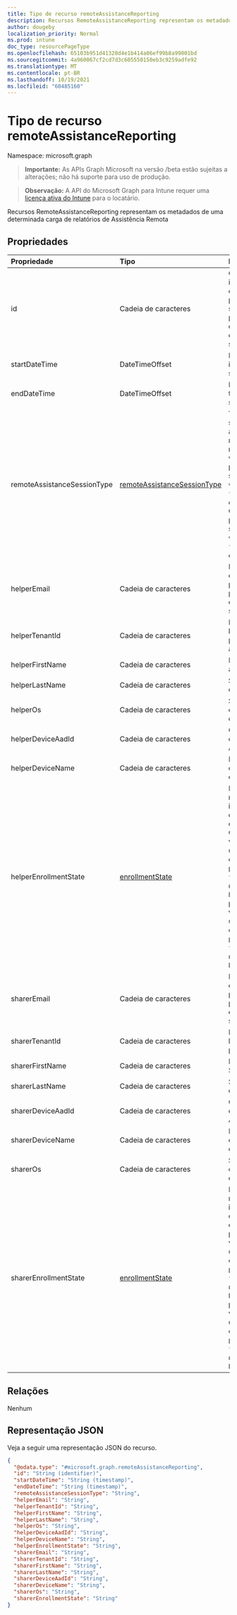 ```yaml
---
title: Tipo de recurso remoteAssistanceReporting
description: Recursos RemoteAssistanceReporting representam os metadados de uma determinada carga de relatórios de Assistência Remota
author: dougeby
localization_priority: Normal
ms.prod: intune
doc_type: resourcePageType
ms.openlocfilehash: 65103b951d41328d4e1b414a06ef99b8a99001bd
ms.sourcegitcommit: 4a960067cf2cd7d3c605550150eb3c9259adfe92
ms.translationtype: MT
ms.contentlocale: pt-BR
ms.lasthandoff: 10/19/2021
ms.locfileid: "60485160"
---
```

# <a name="remoteassistancereporting-resource-type"></a>Tipo de recurso remoteAssistanceReporting

Namespace: microsoft.graph

> **Importante:** As APIs Graph Microsoft na versão /beta estão sujeitas a alterações; não há suporte para uso de produção.

> **Observação:** A API do Microsoft Graph para Intune requer uma [licença ativa do Intune](https://go.microsoft.com/fwlink/?linkid=839381) para o locatário.

Recursos RemoteAssistanceReporting representam os metadados de uma determinada carga de relatórios de Assistência Remota

## <a name="properties"></a>Propriedades
|Propriedade|Tipo|Descrição|
|:---|:---|:---|
|id|Cadeia de caracteres|O identificador exclusivo para uma sessão e para a carga de relatórios de cada sessão|
|startDateTime|DateTimeOffset|Hora de início da sessão|
|endDateTime|DateTimeOffset|Hora de término da sessão|
|remoteAssistanceSessionType|[remoteAssistanceSessionType](../resources/intune-remoteassistance-remoteassistancesessiontype.md)|Tipo da sessão de assistência remota realizada. Os valores possíveis são: `viewOnly`, `fullControl`, `elevation`. Os valores possíveis são: `viewOnly`, `fullControl`, `elevation`.|
|helperEmail|Cadeia de caracteres|Logon de email usado pelo auxiliar para estabelecer a sessão|
|helperTenantId|Cadeia de caracteres|ID do locatário para o auxiliar|
|helperFirstName|Cadeia de caracteres|Nome do auxiliar|
|helperLastName|Cadeia de caracteres|Sobrenome do auxiliar|
|helperOs|Cadeia de caracteres|Sistema operacional do auxiliar|
|helperDeviceAadId|Cadeia de caracteres|O dispositivo do auxiliar AAD ID|
|helperDeviceName|Cadeia de caracteres|Nome do dispositivo do auxiliar|
|helperEnrollmentState|[enrollmentState](../resources/intune-shared-enrollmentstate.md)|Estado de registro do intune do dispositivo do auxiliar. Os possíveis valores são: `unknown`, `enrolled`, `pendingReset`, `failed`, `notContacted`, `blocked`. Os possíveis valores são: `unknown`, `enrolled`, `pendingReset`, `failed`, `notContacted`, `blocked`.|
|sharerEmail|Cadeia de caracteres|Logon de email usado pelo sharer para estabelecer a sessão|
|sharerTenantId|Cadeia de caracteres|ID de locatário para o sharer|
|sharerFirstName|Cadeia de caracteres|Nome do Sharer|
|sharerLastName|Cadeia de caracteres|Sobrenome do Sharer|
|sharerDeviceAadId|Cadeia de caracteres|O dispositivo do Sharer AAD ID|
|sharerDeviceName|Cadeia de caracteres|Nome do dispositivo do Sharer|
|sharerOs|Cadeia de caracteres|Sistema operacional do Sharer|
|sharerEnrollmentState|[enrollmentState](../resources/intune-shared-enrollmentstate.md)|Estado de registro do intune do dispositivo do sharer. Os possíveis valores são: `unknown`, `enrolled`, `pendingReset`, `failed`, `notContacted`, `blocked`. Os possíveis valores são: `unknown`, `enrolled`, `pendingReset`, `failed`, `notContacted`, `blocked`.|

## <a name="relationships"></a>Relações
Nenhum

## <a name="json-representation"></a>Representação JSON
Veja a seguir uma representação JSON do recurso.
<!-- {
  "blockType": "resource",
  "@odata.type": "microsoft.graph.remoteAssistanceReporting"
}
-->
``` json
{
  "@odata.type": "#microsoft.graph.remoteAssistanceReporting",
  "id": "String (identifier)",
  "startDateTime": "String (timestamp)",
  "endDateTime": "String (timestamp)",
  "remoteAssistanceSessionType": "String",
  "helperEmail": "String",
  "helperTenantId": "String",
  "helperFirstName": "String",
  "helperLastName": "String",
  "helperOs": "String",
  "helperDeviceAadId": "String",
  "helperDeviceName": "String",
  "helperEnrollmentState": "String",
  "sharerEmail": "String",
  "sharerTenantId": "String",
  "sharerFirstName": "String",
  "sharerLastName": "String",
  "sharerDeviceAadId": "String",
  "sharerDeviceName": "String",
  "sharerOs": "String",
  "sharerEnrollmentState": "String"
}
```




